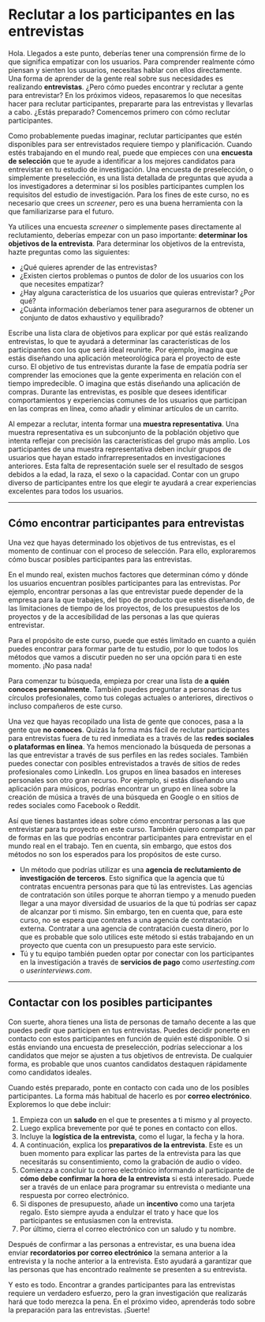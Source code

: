 # Reclutar a los participantes en las entrevistas

Hola. Llegados a este punto, deberías tener una comprensión firme de lo que significa empatizar con los usuarios. Para comprender realmente cómo piensan y sienten los usuarios, necesitas hablar con ellos directamente. Una forma de aprender de la gente real sobre sus necesidades es realizando **entrevistas**. ¿Pero cómo puedes encontrar y reclutar a gente para entrevistar? En los próximos videos, repasaremos lo que necesitas hacer para reclutar participantes, prepararte para las entrevistas y llevarlas a cabo. ¿Estás preparado? Comencemos primero con cómo reclutar participantes.

Como probablemente puedas imaginar, reclutar participantes que estén disponibles para ser entrevistados requiere tiempo y planificación. Cuando estés trabajando en el mundo real, puede que empieces con una **encuesta de selección** que te ayude a identificar a los mejores candidatos para entrevistar en tu estudio de investigación. Una encuesta de preselección, o simplemente preselección, es una lista detallada de preguntas que ayuda a los investigadores a determinar si los posibles participantes cumplen los requisitos del estudio de investigación. Para los fines de este curso, no es necesario que crees un *screener*, pero es una buena herramienta con la que familiarizarse para el futuro.

Ya utilices una encuesta *screener* o simplemente pases directamente al reclutamiento, deberías empezar con un paso importante: **determinar los objetivos de la entrevista**. Para determinar los objetivos de la entrevista, hazte preguntas como las siguientes:

* ¿Qué quieres aprender de las entrevistas?
* ¿Existen ciertos problemas o puntos de dolor de los usuarios con los que necesites empatizar?
* ¿Hay alguna característica de los usuarios que quieras entrevistar? ¿Por qué?
* ¿Cuánta información deberíamos tener para asegurarnos de obtener un conjunto de datos exhaustivo y equilibrado?

Escribe una lista clara de objetivos para explicar por qué estás realizando entrevistas, lo que te ayudará a determinar las características de los participantes con los que será ideal reunirte. Por ejemplo, imagina que estás diseñando una aplicación meteorológica para el proyecto de este curso. El objetivo de tus entrevistas durante la fase de empatía podría ser comprender las emociones que la gente experimenta en relación con el tiempo impredecible. O imagina que estás diseñando una aplicación de compras. Durante las entrevistas, es posible que desees identificar comportamientos y experiencias comunes de los usuarios que participan en las compras en línea, como añadir y eliminar artículos de un carrito.

Al empezar a reclutar, intenta formar una **muestra representativa**. Una muestra representativa es un subconjunto de la población objetivo que intenta reflejar con precisión las características del grupo más amplio. Los participantes de una muestra representativa deben incluir grupos de usuarios que hayan estado infrarrepresentados en investigaciones anteriores. Esta falta de representación suele ser el resultado de sesgos debidos a la edad, la raza, el sexo o la capacidad. Contar con un grupo diverso de participantes entre los que elegir te ayudará a crear experiencias excelentes para todos los usuarios.

---

## Cómo encontrar participantes para entrevistas

Una vez que hayas determinado los objetivos de tus entrevistas, es el momento de continuar con el proceso de selección. Para ello, exploraremos cómo buscar posibles participantes para las entrevistas.

En el mundo real, existen muchos factores que determinan cómo y dónde los usuarios encuentran posibles participantes para las entrevistas. Por ejemplo, encontrar personas a las que entrevistar puede depender de la empresa para la que trabajes, del tipo de producto que estés diseñando, de las limitaciones de tiempo de los proyectos, de los presupuestos de los proyectos y de la accesibilidad de las personas a las que quieras entrevistar.

Para el propósito de este curso, puede que estés limitado en cuanto a quién puedes encontrar para formar parte de tu estudio, por lo que todos los métodos que vamos a discutir pueden no ser una opción para ti en este momento. ¡No pasa nada!

Para comenzar tu búsqueda, empieza por crear una lista de **a quién conoces personalmente**. También puedes preguntar a personas de tus círculos profesionales, como tus colegas actuales o anteriores, directivos o incluso compañeros de este curso.

Una vez que hayas recopilado una lista de gente que conoces, pasa a la gente que **no conoces**. Quizás la forma más fácil de reclutar participantes para entrevistas fuera de tu red inmediata es a través de las **redes sociales o plataformas en línea**. Ya hemos mencionado la búsqueda de personas a las que entrevistar a través de sus perfiles en las redes sociales. También puedes conectar con posibles entrevistados a través de sitios de redes profesionales como LinkedIn. Los grupos en línea basados en intereses personales son otro gran recurso. Por ejemplo, si estás diseñando una aplicación para músicos, podrías encontrar un grupo en línea sobre la creación de música a través de una búsqueda en Google o en sitios de redes sociales como Facebook o Reddit.

Así que tienes bastantes ideas sobre cómo encontrar personas a las que entrevistar para tu proyecto en este curso. También quiero compartir un par de formas en las que podrías encontrar participantes para entrevistar en el mundo real en el trabajo. Ten en cuenta, sin embargo, que estos dos métodos no son los esperados para los propósitos de este curso.

* Un método que podrías utilizar es una **agencia de reclutamiento de investigación de terceros**. Esto significa que la agencia que tú contratas encuentra personas para que tú las entrevistes. Las agencias de contratación son útiles porque te ahorran tiempo y a menudo pueden llegar a una mayor diversidad de usuarios de la que tú podrías ser capaz de alcanzar por ti mismo. Sin embargo, ten en cuenta que, para este curso, no se espera que contrates a una agencia de contratación externa. Contratar a una agencia de contratación cuesta dinero, por lo que es probable que solo utilices este método si estás trabajando en un proyecto que cuenta con un presupuesto para este servicio.
* Tú y tu equipo también pueden optar por conectar con los participantes en la investigación a través de **servicios de pago** como *usertesting.com* o *userinterviews.com*.

---

## Contactar con los posibles participantes

Con suerte, ahora tienes una lista de personas de tamaño decente a las que puedes pedir que participen en tus entrevistas. Puedes decidir ponerte en contacto con estos participantes en función de quién esté disponible. O si estás enviando una encuesta de preselección, podrías seleccionar a los candidatos que mejor se ajusten a tus objetivos de entrevista. De cualquier forma, es probable que unos cuantos candidatos destaquen rápidamente como candidatos ideales.

Cuando estés preparado, ponte en contacto con cada uno de los posibles participantes. La forma más habitual de hacerlo es por **correo electrónico**. Exploremos lo que debe incluir:

1.  Empieza con un **saludo** en el que te presentes a ti mismo y al proyecto.
2.  Luego explica brevemente por qué te pones en contacto con ellos.
3.  Incluye la **logística de la entrevista**, como el lugar, la fecha y la hora.
4.  A continuación, explica los **preparativos de la entrevista**. Este es un buen momento para explicar las partes de la entrevista para las que necesitarás su consentimiento, como la grabación de audio o vídeo.
5.  Comienza a concluir tu correo electrónico informando al participante de **cómo debe confirmar la hora de la entrevista** si está interesado. Puede ser a través de un enlace para programar su entrevista o mediante una respuesta por correo electrónico.
6.  Si dispones de presupuesto, añade un **incentivo** como una tarjeta regalo. Esto siempre ayuda a endulzar el trato y hace que los participantes se entusiasmen con la entrevista.
7.  Por último, cierra el correo electrónico con un saludo y tu nombre.

Después de confirmar a las personas a entrevistar, es una buena idea enviar **recordatorios por correo electrónico** la semana anterior a la entrevista y la noche anterior a la entrevista. Esto ayudará a garantizar que las personas que has encontrado realmente se presenten a su entrevista.

Y esto es todo. Encontrar a grandes participantes para las entrevistas requiere un verdadero esfuerzo, pero la gran investigación que realizarás hará que todo merezca la pena. En el próximo video, aprenderás todo sobre la preparación para las entrevistas. ¡Suerte!
